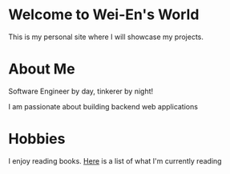 # Welcome to Wei-En's World

This is my personal site where I will showcase my projects.

# About Me

Software Engineer by day, tinkerer by night!

I am passionate about building backend web applications


# Hobbies
I enjoy reading books. [Here](/books) is a list of what I'm currently reading